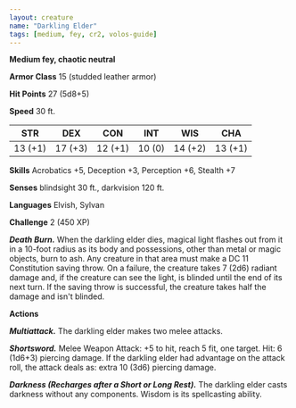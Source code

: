 ```yaml
---
layout: creature
name: "Darkling Elder"
tags: [medium, fey, cr2, volos-guide]
---
```


**Medium fey, chaotic neutral**

**Armor Class** 15 (studded leather armor)

**Hit Points** 27 (5d8+5)

**Speed** 30 ft.

|   STR   |   DEX   |   CON   |   INT   |   WIS   |   CHA   |
|:-----:|:-----:|:-----:|:-----:|:-----:|:-----:|
| 13 (+1) | 17 (+3) | 12 (+1) | 10 (0) | 14 (+2) | 13 (+1) |

**Skills** Acrobatics +5, Deception +3, Perception +6, Stealth +7

**Senses** blindsight 30 ft., darkvision 120 ft.

**Languages** Elvish, Sylvan

**Challenge** 2 (450 XP)

***Death Burn.*** When the darkling elder dies, magical light flashes out from it in a 10-foot radius as its body and possessions, other than metal or magic objects, burn to ash. Any creature in that area must make a DC 11 Constitution saving throw. On a failure, the creature takes 7 (2d6) radiant damage and, if the creature can see the light, is blinded until the end of its next turn. If the saving throw is successful, the creature takes half the damage and isn't blinded.

**Actions**

***Multiattack.*** The darkling elder makes two melee attacks.

***Shortsword.*** Melee Weapon Attack: +5 to hit, reach 5 fit, one target. Hit: 6 (1d6+3) piercing damage. If the darkling elder had advantage on the attack roll, the attack deals as: extra 10 (3d6) piercing damage.

***Darkness (Recharges after a Short or Long Rest).*** The darkling elder casts darkness without any components. Wisdom is its spellcasting ability.

